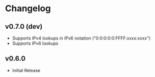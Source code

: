 # Changelog

## v0.7.0 (dev)

- Supports IPv4 lookups in IPv6 notation ("0:0:0:0:0:FFFF:xxxx:xxxx")
- Supports IPv6 lookups

## v0.6.0

- Initial Release
